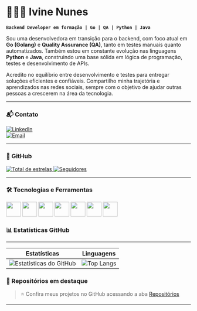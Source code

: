 # 👩🏻‍💻 Ivine Nunes

**`Backend Developer em formação | Go | QA | Python | Java`**

Sou uma desenvolvedora em transição para o backend, com foco atual em **Go (Golang)** e **Quality Assurance (QA)**, tanto em testes manuais quanto automatizados. Também estou em constante evolução nas linguagens **Python** e **Java**, construindo uma base sólida em lógica de programação, testes e desenvolvimento de APIs.

Acredito no equilíbrio entre desenvolvimento e testes para entregar soluções eficientes e confiáveis. Compartilho minha trajetória e aprendizados nas redes sociais, sempre com o objetivo de ajudar outras pessoas a crescerem na área da tecnologia.

---

### 📬 Contato
[![LinkedIn](https://img.shields.io/badge/LinkedIn-0077B5?style=for-the-badge&logo=linkedin&logoColor=white)](https://www.linkedin.com/in/ivine-nunes007)  
[![Email](https://img.shields.io/badge/Email-contato.mariaivine@gmail.com-D14836?style=for-the-badge&logo=gmail&logoColor=white)](mailto:contato.mariaivine@gmail.com)

---

### 📌 GitHub

<p align="left">
    <a href="https://github.com/IvineNunes?tab=repositories&sort=stargazers">
        <img 
            alt="Total de estrelas" 
            title="Total de estrelas GitHub" 
            src="https://custom-icon-badges.demolab.com/github/stars/IvineNunes?color=55960c&style=for-the-badge&labelColor=488207&logo=star&label=estrelas"
        />
    </a>
    <a href="https://github.com/IvineNunes?tab=followers">
        <img 
            alt="Seguidores" 
            title="Me siga no GitHub" 
            src="https://custom-icon-badges.demolab.com/github/followers/IvineNunes?color=236ad3&labelColor=1155ba&style=for-the-badge&logo=github&label=Seguidores&logoColor=white"
        />
    </a>
</p>

---
### 🛠️ Tecnologias e Ferramentas

<p align="left">
  <img src="https://cdn.jsdelivr.net/gh/devicons/devicon/icons/go/go-original.svg" width="40" height="40"/>
  <img src="https://cdn.jsdelivr.net/gh/devicons/devicon/icons/python/python-original.svg" width="40" height="40"/>
  <img src="https://cdn.jsdelivr.net/gh/devicons/devicon/icons/java/java-original.svg" width="40" height="40"/>
  <img src="https://cdn.jsdelivr.net/gh/devicons/devicon/icons/git/git-original.svg" width="40" height="40"/>
  <img src="https://cdn.jsdelivr.net/gh/devicons/devicon/icons/github/github-original.svg" width="40" height="40"/>
  <img src="https://cdn.jsdelivr.net/gh/devicons/devicon/icons/vscode/vscode-original.svg" width="40" height="40"/>
  <img src="https://cdn.jsdelivr.net/gh/devicons/devicon/icons/linux/linux-original.svg" width="40" height="40"/>
</p>

### 📊 Estatísticas GitHub

---
| Estatísticas | Linguagens |
|--------------|------------|
|![Estatísticas do GitHub](https://github-readme-stats.vercel.app/api?username=IvineNunes&show_icons=true&theme=transparent)|![Top Langs](https://github-readme-stats.vercel.app/api/top-langs/?username=IvineNunes&theme=tokyonight&layout=compact&custom_title=Tecnologias&langs_count=6) |


### 🌟 Repositórios em destaque

> ⭐ Confira meus projetos no GitHub acessando a aba [Repositórios](https://github.com/IvineNunes?tab=repositories)

---
